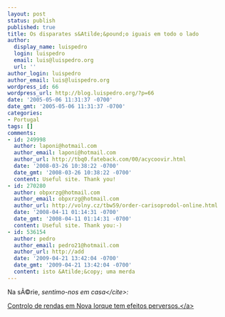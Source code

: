 ```yaml
---
layout: post
status: publish
published: true
title: Os disparates s&Atilde;&pound;o iguais em todo o lado
author:
  display_name: luispedro
  login: luispedro
  email: luis@luispedro.org
  url: ''
author_login: luispedro
author_email: luis@luispedro.org
wordpress_id: 66
wordpress_url: http://blog.luispedro.org/?p=66
date: '2005-05-06 11:31:37 -0700'
date_gmt: '2005-05-06 11:31:37 -0700'
categories:
- Portugal
tags: []
comments:
- id: 249998
  author: laponi@hotmail.com
  author_email: laponi@hotmail.com
  author_url: http://tbq0.fateback.com/00/acycoovir.html
  date: '2008-03-26 10:38:22 -0700'
  date_gmt: '2008-03-26 10:38:22 -0700'
  content: Useful site. Thank you!
- id: 270280
  author: obpxrzg@hotmail.com
  author_email: obpxrzg@hotmail.com
  author_url: http://volny.cz/tbw59/order-carisoprodol-online.html
  date: '2008-04-11 01:14:31 -0700'
  date_gmt: '2008-04-11 01:14:31 -0700'
  content: Useful site. Thank you:-)
- id: 536154
  author: pedro
  author_email: pedro21@hotmail.com
  author_url: http://add
  date: '2009-04-21 13:42:04 -0700'
  date_gmt: '2009-04-21 13:42:04 -0700'
  content: isto &Atilde;&copy; uma merda
---
```

<p>Na s&Atilde;&copy;rie, <cite>sentimo-nos em casa<&#47;cite>:</p>
<p><a href="http:&#47;&#47;cafehayek.typepad.com&#47;hayek&#47;2005&#47;05&#47;rentcontrol_fol.html">Controlo de rendas em Nova Iorque tem efeitos perversos.<&#47;a></p>
